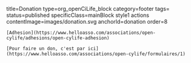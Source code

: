 title=Donation
type=org_openCiLife_block
category=footer
tags=
status=published
specificClass=mainBlock style1 actions
contentImage=images/donation.svg
anchorId=donation
order=8
~~~~~~
[Adhesion](https://www.helloasso.com/associations/open-cylife/adhesions/open-cylife-adhesion)

[Pour faire un don, c'est par ici](https://www.helloasso.com/associations/open-cylife/formulaires/1)
